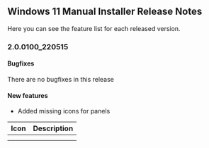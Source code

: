 ## Windows 11 Manual Installer Release Notes

Here you can see the feature list for each released version.

### 2.0.0100_220515

#### **Bugfixes**

There are no bugfixes in this release

#### **New features**

- Added missing icons for panels

|  Icon  |  Description  |
| ------------ | ------------ |
|    |    |
|    |    |

